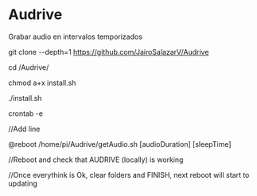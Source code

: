 # Audrive
Grabar audio en intervalos temporizados


git clone --depth=1 https://github.com/JairoSalazarV/Audrive

cd /Audrive/

chmod a+x install.sh

./install.sh

crontab -e

//Add line

@reboot /home/pi/Audrive/getAudio.sh [audioDuration] [sleepTime]

//Reboot and check that AUDRIVE (locally) is working

//Once everythink is Ok, clear folders and FINISH, next reboot will start to updating
